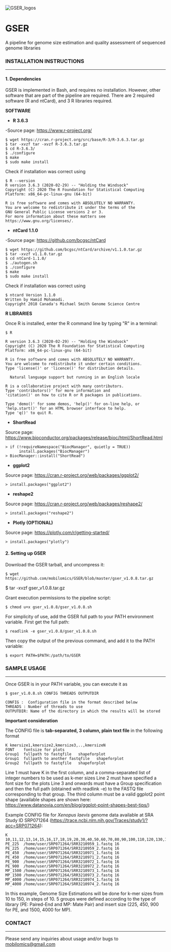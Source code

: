 ![GSER_logos](#)
# GSER
A pipeline for genome size estimation and quality assessment of sequenced genome libraries


### INSTALLATION INSTRUCTIONS
_________________________________________________

#### 1. Dependencies

GSER is implemented in Bash, and requires no installation. However, other software that are part of the pipeline are required.
There are 2 required software (R and ntCard), and 3 R libraries required. 

**SOFTWARE**
- **R 3.6.3**

-Source page: https://www.r-project.org/

    $ wget https://cran.r-project.org/src/base/R-3/R-3.6.3.tar.gz
    $ tar -xvzf tar -xvzf R-3.6.3.tar.gz
    $ cd R-3.6.3/
    $ ./configure
    $ make
    $ sudo make install

Check if installation was correct using    

    $ R --version
    R version 3.6.3 (2020-02-29) -- "Holding the Windsock"
    Copyright (C) 2020 The R Foundation for Statistical Computing
    Platform: x86_64-pc-linux-gnu (64-bit)

    R is free software and comes with ABSOLUTELY NO WARRANTY.
    You are welcome to redistribute it under the terms of the
    GNU General Public License versions 2 or 3.
    For more information about these matters see
    https://www.gnu.org/licenses/.

- **ntCard 1.1.0**

-Source page: https://github.com/bcgsc/ntCard

    $ wget https://github.com/bcgsc/ntCard/archive/v1.1.0.tar.gz
    $ tar -xvzf v1.1.0.tar.gz
    $ cd ntCard-1.1.0/
    $ ./autogen.sh
    $ ./configure
    $ make
    $ sudo make install
  
Check if installation was correct using  

    $ ntcard Version 1.1.0 
    Written by Hamid Mohamadi.
    Copyright 2018 Canada's Michael Smith Genome Science Centre
  
**R LIBRARIES**

Once R is installed, enter the R command line by typing "R" in a terminal:

    $ R

    R version 3.6.3 (2020-02-29) -- "Holding the Windsock"
    Copyright (C) 2020 The R Foundation for Statistical Computing
    Platform: x86_64-pc-linux-gnu (64-bit)

    R is free software and comes with ABSOLUTELY NO WARRANTY.
    You are welcome to redistribute it under certain conditions.
    Type 'license()' or 'licence()' for distribution details.

      Natural language support but running in an English locale

    R is a collaborative project with many contributors.
    Type 'contributors()' for more information and
    'citation()' on how to cite R or R packages in publications.

    Type 'demo()' for some demos, 'help()' for on-line help, or
    'help.start()' for an HTML browser interface to help.
    Type 'q()' to quit R.

- **ShortRead**

Source page: https://www.bioconductor.org/packages/release/bioc/html/ShortRead.html

    > if (!requireNamespace("BiocManager", quietly = TRUE))
          install.packages("BiocManager")
    > BiocManager::install("ShortRead")

- **ggplot2**

Source page: https://cran.r-project.org/web/packages/ggplot2/

    > install.packages("ggplot2")
    
- **reshape2**

Source page: https://cran.r-project.org/web/packages/reshape2/

    > install.packages("reshape2")

- **Plotly (OPTIONAL)**

Source page: https://plotly.com/r/getting-started/

    > install.packages("plotly")


#### 2. Setting up GSER

Download the GSER tarball, and uncompress it:

	$ wget https://github.com/mobilomics/GSER/blob/master/gser_v1.0.8.tar.gz
  $ tar -xvzf gser_v1.0.8.tar.gz

Grant execution permissions to the pipeline script:

    $ chmod u+x gser_v1.0.8/gser_v1.0.8.sh

For simplicity of use, add the GSER full path to your PATH environment variable. First get the full path:

    $ readlink -e gser_v1.0.8/gser_v1.0.8.sh
    
Then copy the output of the previous command, and add it to the PATH variable:

    $ export PATH=$PATH:/path/to/GSER

### SAMPLE USAGE
_________________________________________________

Once GSER is in your PATH variable, you can execute it as

    $ gser_v1.0.8.sh CONFIG THREADS OUTPUTDIR 
    
    CONFIG :  Configuration file in the format described below
    THREADS : Number of threads to use
    OUTPUTDIR: Name of the directory in which the results will be stored


**Important consideration**

The CONFIG file is **tab-separated, 3 column, plain text file** in the following format

    K kmersize1,kmersize2,kmersize3,..,kmersizeN
    FONT	fontsize for plots
    Group1  fullpath to fastqfile	shapeforplot
    Group1  fullpath to another fastqfile	shapeforplot
    Group2  fullpath to fastqfile 	shapeforplot

Line 1 must have K in the first column, and a comma-separated list of integer numbers to be used as k-mer sizes
Line 2 must have specified a font size for the plots
Line 3 and onwards must have a Group specification and then the full path (obtained with readlink -e) to the FASTQ file corresponding to that group. The third column must be a valid ggplot2 point shape (available shapes are shown here: https://www.datanovia.com/en/blog/ggplot-point-shapes-best-tips/)

Example CONFIG file for *Xenopus laevis* genome data available at SRA Study ID SRP071264 (https://trace.ncbi.nlm.nih.gov/Traces/study1/?acc=SRP071264):

    K       10,11,12,13,14,15,16,17,18,19,20,30,40,50,60,70,80,90,100,110,120,130,140,150
    PE_225  /home/user/SRP071264/SRR3210959_1.fastq	16
    PE_225  /home/user/SRP071264/SRR3210959_2.fastq	16
    PE_450  /home/user/SRP071264/SRR3210971_1.fastq	16
    PE_450  /home/user/SRP071264/SRR3210971_2.fastq	16
    PE_900  /home/user/SRP071264/SRR3210972_1.fastq	16
    PE_900  /home/user/SRP071264/SRR3210972_2.fastq	16
    MP_1500 /home/user/SRP071264/SRR3210973_1.fastq	16
    MP_1500 /home/user/SRP071264/SRR3210973_2.fastq	16
    MP_4000 /home/user/SRP071264/SRR3210974_1.fastq	16
    MP_4000 /home/user/SRP071264/SRR3210974_2.fastq	16

In this example, Genome Size Estimations will be done for k-mer sizes from 10 to 150, in steps of 10. 5 groups were defined according to the type of library (PE: Paired-End and MP: Mate Pair) and insert size (225, 450, 900 for PE, and 1500, 4000 for MP).


### CONTACT
_________________________________________________

Please send any inquiries about usage and/or bugs to mobilomics@gmail.com
